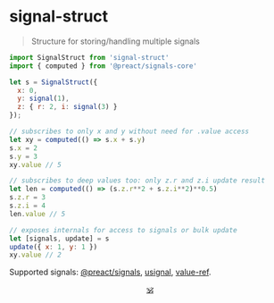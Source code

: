 # signal-struct

> Structure for storing/handling multiple signals

```js
import SignalStruct from 'signal-struct'
import { computed } from '@preact/signals-core'

let s = SignalStruct({
  x: 0,
  y: signal(1),
  z: { r: 2, i: signal(3) }
});

// subscribes to only x and y without need for .value access
let xy = computed(() => s.x + s.y)
s.x = 2
s.y = 3
xy.value // 5

// subscribes to deep values too: only z.r and z.i update result
let len = computed(() => (s.z.r**2 + s.z.i**2)**0.5)
s.z.r = 3
s.z.i = 4
len.value // 5

// exposes internals for access to signals or bulk update
let [signals, update] = s
update({ x: 1, y: 1 })
xy.value // 2
```

Supported signals: [@preact/signals](https://github.com/preactjs/signals), [usignal](https://www.npmjs.com/package/usignal), [value-ref](https://github.com/dy/value-ref).

<p align="center"><a href="https://github.com/krsnzd/license/">🕉</a></p>